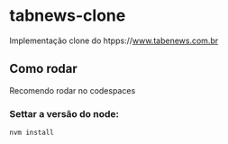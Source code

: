 # tabnews-clone

Implementação clone do htpps://www.tabenews.com.br

## Como rodar

Recomendo rodar no codespaces

### Settar a versão do node:

```sh
nvm install
```
